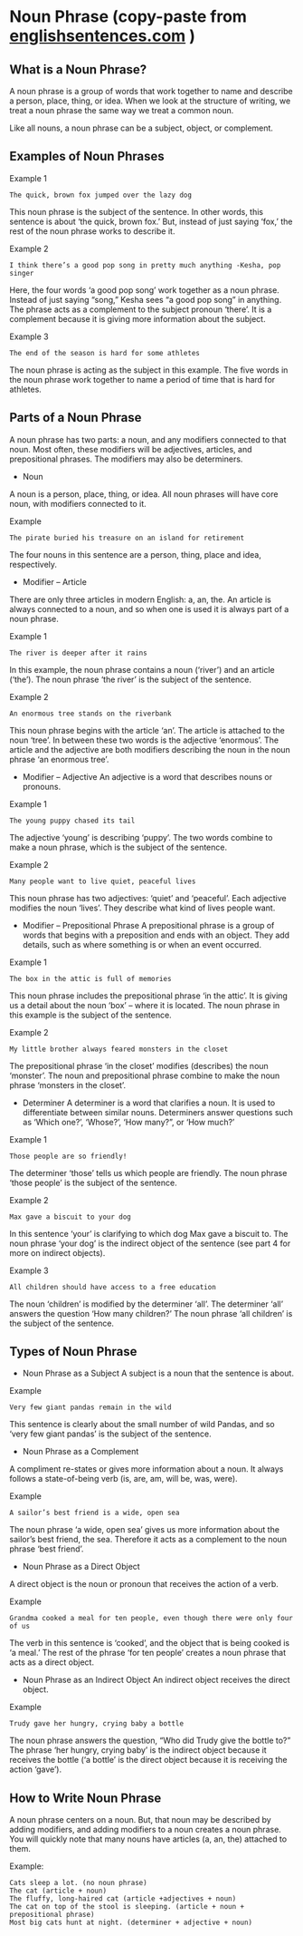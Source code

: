 # Noun Phrase (copy-paste from [englishsentences.com](http://englishsentences.com/noun-phrase/) )
## What is a Noun Phrase?
A noun phrase is a group of words that work together to name and describe a person, place, thing, or idea. When we look at the structure of writing, we treat a noun phrase the same way we treat a common noun.

Like all nouns, a noun phrase can be a subject, object, or complement.

## Examples of Noun Phrases

Example 1
```
The quick, brown fox jumped over the lazy dog
```
This noun phrase is the subject of the sentence. In other words, this sentence is about ‘the quick, brown fox.’ But, instead of just saying ‘fox,’ the rest of the noun phrase works to describe it.


Example 2
```
I think there’s a good pop song in pretty much anything -Kesha, pop singer
```
Here, the four words ‘a good pop song’ work together as a noun phrase. Instead of just saying “song,” Kesha sees “a good pop song” in anything. The phrase acts as a complement to the subject pronoun ‘there’. It is a complement because it is giving more information about the subject.


Example 3
```
The end of the season is hard for some athletes
```
The noun phrase is acting as the subject in this example.  The five words in the noun phrase work together to name a period of time that is hard for athletes.


## Parts of a Noun Phrase
A noun phrase has two parts: a noun, and any modifiers connected to that noun. Most often, these modifiers will be adjectives, articles, and prepositional phrases. The modifiers may also be determiners.

* Noun

A noun is a person, place, thing, or idea. All noun phrases will have core noun, with modifiers connected to it.

Example
```
The pirate buried his treasure on an island for retirement
```
The four nouns in this sentence are a person, thing, place and idea, respectively.


* Modifier – Article

There are only three articles in modern English: a, an, the. An article is always connected to a noun, and so when one is used it is always part of a noun phrase.

Example 1
```
The river is deeper after it rains
```
In this example, the noun phrase contains a noun (‘river’) and an article (‘the’). The noun phrase ‘the river’ is the subject of the sentence.


Example 2
```
An enormous tree stands on the riverbank
```
This noun phrase begins with the article ‘an’. The article is attached to the noun ‘tree’. In between these two words is the adjective ‘enormous’. The article and the adjective are both modifiers describing the noun in the noun phrase ‘an enormous tree’.

* Modifier – Adjective
An adjective is a word that describes nouns or pronouns.

Example 1
```
The young puppy chased its tail
```
The adjective ‘young’ is describing ‘puppy’. The two words combine to make a noun phrase, which is the subject of the sentence.

Example 2
```
Many people want to live quiet, peaceful lives
```
This noun phrase has two adjectives: ‘quiet’ and ‘peaceful’. Each adjective modifies the noun ‘lives’. They describe what kind of lives people want.


* Modifier – Prepositional Phrase
A prepositional phrase is a group of words that begins with a preposition and ends with an object. They add details, such as where something is or when an event occurred.

Example 1
```
The box in the attic is full of memories
```
This noun phrase includes the prepositional phrase ‘in the attic’. It is giving us a detail about the noun ‘box’ – where it is located. The noun phrase in this example is the subject of the sentence.


Example 2
```
My little brother always feared monsters in the closet
```
The prepositional phrase ‘in the closet’ modifies (describes) the noun ‘monster’. The noun and prepositional phrase combine to make the noun phrase ‘monsters in the closet’.


* Determiner
A determiner is a word that clarifies a noun. It is used to differentiate between similar nouns. Determiners answer questions such as ‘Which one?’, ‘Whose?’, ‘How many?”, or ‘How much?’

Example 1
```
Those people are so friendly!
```
The determiner ‘those’ tells us which people are friendly. The noun phrase ‘those people’ is the subject of the sentence.


Example 2
```
Max gave a biscuit to your dog
```
In this sentence ‘your’ is clarifying to which dog Max gave a biscuit to.  The noun phrase ‘your dog’ is the indirect object of the sentence (see part 4 for more on indirect objects).


Example 3
```
All children should have access to a free education
```
The noun ‘children’ is modified by the determiner ‘all’. The determiner ‘all’ answers the question ‘How many children?’ The noun phrase ‘all children’ is the subject of the sentence.


## Types of Noun Phrase
* Noun Phrase as a Subject
A subject is a noun that the sentence is about.

Example
```
Very few giant pandas remain in the wild
```
This sentence is clearly about the small number of wild Pandas, and so ‘very few giant pandas’ is the subject of the sentence.


* Noun Phrase as a Complement

A compliment re-states or gives more information about a noun. It always follows a state-of-being verb (is, are, am, will be, was, were).

Example
```
A sailor’s best friend is a wide, open sea
```
The noun phrase ‘a wide, open sea’ gives us more information about the sailor’s best friend, the sea. Therefore it acts as a complement to the noun phrase ‘best friend’.


* Noun Phrase as a Direct Object

A direct object is the noun or pronoun that receives the action of a verb.

Example
```
Grandma cooked a meal for ten people, even though there were only four of us
```
The verb in this sentence is ‘cooked’, and the object that is being cooked is ‘a meal.’ The rest of the phrase ‘for ten people’ creates a noun phrase that acts as a direct object.

* Noun Phrase as an Indirect Object
An indirect object receives the direct object.

Example
```
Trudy gave her hungry, crying baby a bottle
```
The noun phrase answers the question, “Who did Trudy give the bottle to?” The phrase ‘her hungry, crying baby’ is the indirect object because it receives the bottle (‘a bottle’ is the direct object because it is receiving the action ‘gave’).

## How to Write Noun Phrase
A noun phrase centers on a noun. But, that noun may be described by adding modifiers, and adding modifiers to a noun creates a noun phrase. You will quickly note that many nouns have articles (a, an, the) attached to them.

Example:
```
Cats sleep a lot. (no noun phrase)
The cat (article + noun)
The fluffy, long-haired cat (article +adjectives + noun)
The cat on top of the stool is sleeping. (article + noun + prepositional phrase)
Most big cats hunt at night. (determiner + adjective + noun)
```
